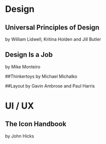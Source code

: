 # Design

## Universal Principles of Design
by William Lidwell, Kritina Holden and Jill Butler

## Design Is a Job
by Mike Monteiro

##Thinkertoys
by Michael Michalko

##Layout
by Gavin Ambrose and Paul Harris

# UI / UX

## The Icon Handbook
by John Hicks